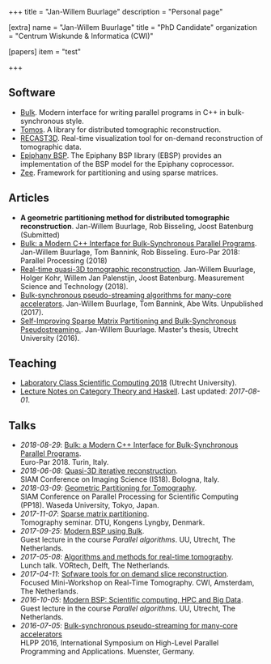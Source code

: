 +++
title = "Jan-Willem Buurlage"
description = "Personal page"

[extra]
  name = "Jan-Willem Buurlage"
  title = "PhD Candidate"
  organization = "Centrum Wiskunde & Informatica (CWI)"

  [papers]
  item = "test"

+++


<section id="software">
    <h1>Software</h1>
    <ul>
        <li><a href="http://www.github.com/jwbuurlage/Bulk">Bulk</a>. Modern interface for writing parallel programs in C++ in bulk-synchronous style. </li>
        <li><a href="http://www.github.com/jwbuurlage/Tomos">Tomos</a>. A library for distributed tomographic reconstruction.</li>
        <li><a href="http://www.github.com/cicwi/RECAST3D">RECAST3D</a>. Real-time visualization tool for on-demand reconstruction of tomographic data. </li>
        <li><a href="http://www.codu.in/ebsp">Epiphany BSP</a>. The Epiphany BSP library (EBSP) provides an implementation of the BSP model for the Epiphany coprocessor.
        </li>
        <li><a href="http://www.github.com/jwbuurlage/Zee">Zee</a>. Framework for partitioning and using sparse matrices.</li>
    </ul>
</section>

<section id="articles">

  <h1>Articles</h1>

  <ul>
      <li><strong>A geometric partitioning method for distributed tomographic reconstruction</strong>.
        Jan-Willem Buurlage, Rob Bisseling, Joost Batenburg (Submitted)</li>
      <li><a href="https://doi.org/10.1007/978-3-319-96983-1_37">Bulk: a Modern C++ Interface for Bulk-Synchronous Parallel Programs</a>.
        Jan-Willem Buurlage, Tom Bannink, Rob Bisseling. Euro-Par 2018: Parallel Processing (2018)</li>
     <li><a href="http://iopscience.iop.org/article/10.1088/1361-6501/aab754/meta">Real-time quasi-3D tomographic reconstruction</a>.
        Jan-Willem Buurlage, Holger Kohr, Willem Jan Palenstijn, Joost Batenburg.
        Measurement Science and Technology (2018).
      <li><a href="https://arxiv.org/abs/1608.07200">Bulk-synchronous
            pseudo-streaming algorithms for many-core accelerators</a>. Jan-Willem Buurlage, Tom Bannink, Abe Wits. Unpublished (2017).</li>
      <li><a
            href="https://scholar.google.nl/scholar?cluster=18383112231106166666&hl=nl&as_sdt=0,5&sciodt=0,5">Self-Improving
            Sparse Matrix Partitioning and Bulk-Synchronous
            Pseudostreaming.</a>. Jan-Willem Buurlage. Master's thesis, Utrecht University (2016).</li>
  </ul>

  <h1>Teaching</h1>
  <ul>
    <li>  <a href="https://homepages.cwi.nl/~buurlage/lcsc/">Laboratory Class Scientific Computing 2018</a> (Utrecht University).</li>
    <li> <a href="https://github.com/jwbuurlage/category-theory-programmers">Lecture Notes
            on Category Theory and Haskell</a>. Last updated: <em>2017-08-01</em>.</li>
  </ul>
</section>

<section id="talks">
  <h1>Talks</h1>
    <ul>
      <li><em>2018-08-29</em>: <a href="2018-08-29-euro-par-bulk.pdf">Bulk: a Modern C++ Interface for Bulk-Synchronous Parallel Programs</a>. <br>
          Euro-Par 2018. Turin, Italy.</li>
      <li><em>2018-06-08</em>: <a href="2018-06-08-siam-is-presentation.pdf">Quasi-3D  iterative reconstruction</a>. <br>
          SIAM Conference on Imaging Science (IS18). Bologna, Italy.</li>
      <li><em>2018-03-09</em>: <a href="2018-03-09-siam-pp.pdf">Geometric Partitioning for Tomography</a>. <br>
          SIAM Conference on Parallel Processing for Scientific Computing (PP18). Waseda University, Tokyo, Japan.</li>
      <li><em>2017-11-07</em>: <a href="2017-11-07-spp.pdf">Sparse matrix partitioning</a>. <br>
          Tomography seminar. DTU, Kongens Lyngby, Denmark.</li>
      <li><em>2017-09-25</em>: <a href="2017-09-25-modern-bsp.pdf">Modern BSP using Bulk</a>. <br>
          Guest lecture in the course <em>Parallel algorithms</em>. UU, Utrecht, The Netherlands.</li>
      <li><em>2017-05-08</em>: <a href="2017-05-08-rt-tomography-vortech.pdf">Algorithms and methods for real-time tomography</a>. <br>
          Lunch talk. VORtech, Delft, The Netherlands.</li>
      <li><em>2017-04-11</em>: <a href="2017-04-11-slicer-presentation.pdf">Sofware tools for on demand slice reconstruction</a>. <br>
          Focused Mini-Workshop on Real-Time Tomography. CWI, Amsterdam, The Netherlands.</li>
      <li><em>2016-10-05</em>: <a href="2016-10-05-modern-bsp.pdf">Modern BSP: Scientific computing, HPC and Big Data</a>. <br>
          Guest lecture in the course <em>Parallel algorithms</em>. UU, Utrecht, The Netherlands.</li>
      <li><em>2016-07-05</em>: <a href="2016-07-05-bsps-presentation-hlpp.pdf">Bulk-synchronous pseudo-streaming for many-core accelerators</a> <br>
          HLPP 2016, International Symposium on High-Level Parallel Programming and Applications. Muenster, Germany.</li>
    </ul>
</section>
